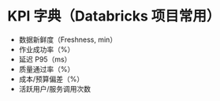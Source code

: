 # KPI 字典（Databricks 项目常用）

- 数据新鲜度（Freshness, min）
- 作业成功率（%）
- 延迟 P95（ms）
- 质量通过率（%）
- 成本/预算偏差（%）
- 活跃用户/服务调用次数

